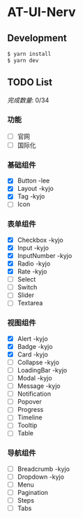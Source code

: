 # AT-UI-Nerv

<p align="center">
  
</p>

## Development

```bash
$ yarn install
$ yarn dev
```

## TODO List

*完成数量*: 0/34

### 功能 
- [ ] 官网
- [ ] 国际化

### 基础组件 
- [x] Button -lee    
- [x] Layout  -kyjo   
- [x] Tag -kyjo       
- [ ] Icon       

### 表单组件 
- [x] Checkbox -kyjo     
- [x] Input  -kyjo    
- [x] InputNumber -kyjo     
- [x] Radio -kyjo    
- [x] Rate -kyjo     
- [ ] Select       
- [ ] Switch      
- [ ] Slider      
- [ ] Textarea       

### 视图组件 
- [x] Alert -kyjo   
- [x] Badge -kyjo    
- [x] Card -kyjo    
- [ ] Collapse -kyjo  
- [ ] LoadingBar -kyjo    
- [ ] Modal -kyjo    
- [ ] Message -kyjo  
- [ ] Notification     
- [ ] Popover     
- [ ] Progress     
- [ ] Timeline     
- [ ] Tooltip     
- [ ] Table     

### 导航组件 
- [ ] Breadcrumb -kyjo  
- [ ] Dropdown  -kyjo   
- [ ] Menu     
- [ ] Pagination     
- [ ] Steps     
- [ ] Tabs     
